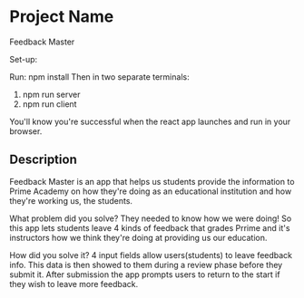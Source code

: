 # Project Name 
Feedback Master

Set-up:

Run: npm install
Then in two separate terminals:
1. npm run server
2. npm run client

You'll know you're successful when the react app launches and run in your browser.


## Description

Feedback Master is an app that helps us students provide the information to Prime Academy on how they're doing as an educational institution and how they're working us, the students.

What problem did you solve? 
They needed to know how we were doing! So this app lets students leave 4 kinds of feedback that grades Prrime and it's instructors how we think they're doing at providing us our education.

How did you solve it?
4 input fields allow users(students) to leave feedback info. This data is then showed to them during a review phase before they submit it. After submission the app prompts users to return to the start if they wish to leave more feedback.
